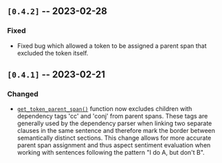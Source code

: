 ## `[0.4.2]` -- 2023-02-28

### Fixed

- Fixed bug which allowed a token to be assigned a parent span that excluded the token itself.


## `[0.4.1]` -- 2023-02-21

### Changed

- [`get_token_parent_span()`](../la_nlp/components.py#L64) function now excludes children with dependency tags 'cc' and 'conj' from parent spans. These tags are generally used by the dependency parser when linking two separate clauses in the same sentence and therefore mark the border between semantically distinct sections. This change allows for more accurate parent span assignment and thus aspect sentiment evaluation when working with sentences following the pattern "I do A, but don't B".